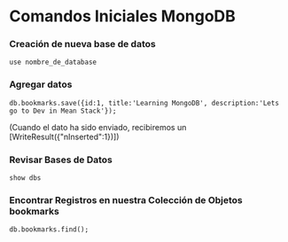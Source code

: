 # Comandos Iniciales MongoDB

### Creación de nueva base de datos
```
use nombre_de_database
```

### Agregar datos
```
db.bookmarks.save({id:1, title:'Learning MongoDB', description:'Lets go to Dev in Mean Stack'});
```
(Cuando el dato ha sido enviado, recibiremos un [WriteResult({"nInserted":1})])

### Revisar Bases de Datos 
```
show dbs
```

### Encontrar Registros en nuestra Colección de Objetos bookmarks
```
db.bookmarks.find();
```

